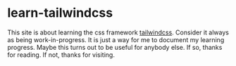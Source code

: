 # learn-tailwindcss
This site is about learning the css framework [tailwindcss](tailwindcss.com). 
Consider it always as being work-in-progress. 
It is just a way for me to document my learning progress. 
Maybe this turns out to be useful for anybody else. If so, thanks for reading.
If not, thanks for visiting.
